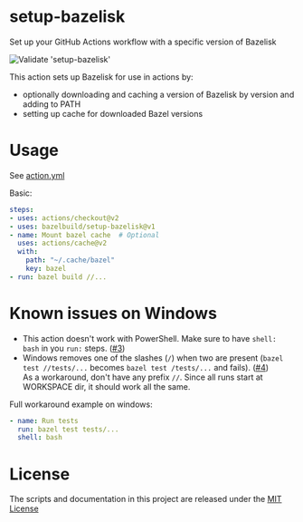 # setup-bazelisk
Set up your GitHub Actions workflow with a specific version of Bazelisk

![Validate 'setup-bazelisk'](https://github.com/bazelbuild/setup-bazelisk/workflows/Validate%20'setup-bazelisk'/badge.svg)

This action sets up Bazelisk for use in actions by:

- optionally downloading and caching a version of Bazelisk by version and adding to PATH
- setting up cache for downloaded Bazel versions

# Usage

See [action.yml](action.yml)

Basic:
```yaml
steps:
- uses: actions/checkout@v2
- uses: bazelbuild/setup-bazelisk@v1
- name: Mount bazel cache  # Optional
  uses: actions/cache@v2
  with:
    path: "~/.cache/bazel"
    key: bazel
- run: bazel build //...
```

# Known issues on Windows
* This action doesn't work with PowerShell. Make sure to have `shell: bash` in you `run:` steps. ([#3](https://github.com/bazelbuild/setup-bazelisk/issues/3))
* Windows removes one of the slashes (`/`) when two are present (`bazel test //tests/...` becomes `bazel test /tests/...` and fails). ([#4](https://github.com/bazelbuild/setup-bazelisk/issues/4))  
  As a workaround, don't have any prefix `//`. Since all runs start at WORKSPACE dir, it should work all the same.

Full workaround example on windows:
```yaml
- name: Run tests
  run: bazel test tests/...
  shell: bash
```

# License

The scripts and documentation in this project are released under the [MIT License](LICENSE)
